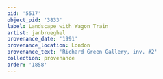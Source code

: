 ```yaml
---
pid: '5517'
object_pid: '3833'
label: Landscape with Wagon Train
artist: janbrueghel
provenance_date: '1991'
provenance_location: London
provenance_text: 'Richard Green Gallery, inv. #2'
collection: provenance
order: '1858'
---
```

